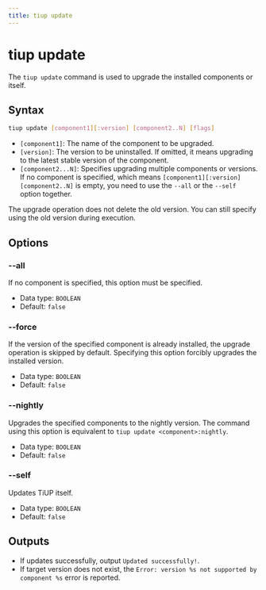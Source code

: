 ```yaml
---
title: tiup update
---
```


# tiup update

The `tiup update` command is used to upgrade the installed components or itself.

## Syntax

```sh
tiup update [component1][:version] [component2..N] [flags]
```

- `[component1]`: The name of the component to be upgraded.
- `[version]`: The version to be uninstalled. If omitted, it means upgrading to the latest stable version of the component.
- `[component2...N]`: Specifies upgrading multiple components or versions. If no component is specified, which means `[component1][:version] [component2..N]` is empty, you need to use the `--all` or the `--self` option together.

The upgrade operation does not delete the old version. You can still specify using the old version during execution.

## Options

### --all

If no component is specified, this option must be specified.

- Data type: `BOOLEAN`
- Default: `false`

### --force

If the version of the specified component is already installed, the upgrade operation is skipped by default. Specifying this option forcibly upgrades the installed version.

- Data type: `BOOLEAN`
- Default: `false`

### --nightly

Upgrades the specified components to the nightly version. The command using this option is equivalent to `tiup update <component>:nightly`.

- Data type: `BOOLEAN`
- Default: `false`

### --self

Updates TiUP itself.

- Data type: `BOOLEAN`
- Default: `false`

## Outputs

- If updates successfully, output `Updated successfully!`.
- If target version does not exist, the `Error: version %s not supported by component %s` error is reported.
